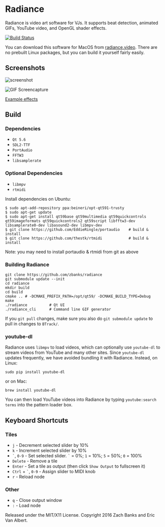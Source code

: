 Radiance
========

Radiance is video art software for VJs. It supports beat detection, animated GIFs, YouTube video, and OpenGL shader effects.

[![Build Status](https://travis-ci.org/zbanks/radiance.svg?branch=master)](https://travis-ci.org/zbanks/radiance)

You can download this software for MacOS from [radiance.video](https://radiance.video). There are no prebuilt Linux packages, but you can build it yourself fairly easily.

Screenshots
-----------

![screenshot](https://i.imgur.com/hgdTxPU.png)

![GIF Screencapture](https://i.imgur.com/I4qnMQo.gif)

[Example effects](https://radiance.video/library/)

Build
-----

### Dependencies

- `Qt 5.6`
- `SDL2-TTF`
- `PortAudio`
- `FFTW3`
- `libsamplerate`

### Optional Dependencies
- `libmpv`
- `rtmidi`

Install dependencies on Ubuntu:

    $ sudo apt-add-repository ppa:beineri/opt-qt591-trusty
    $ sudo apt-get update
    $ sudo apt-get install qt59base qt59multimedia qt59quickcontrols qt59imageformats qt59quickcontrols2 qt59script libfftw3-dev libsamplerate0-dev libasound2-dev libmpv-dev
    $ git clone https://github.com/EddieRingle/portaudio    # build & install
    $ git clone https://github.com/thestk/rtmidi            # build & install

Note: you may need to install portaudio & rtmidi from git as above

### Building Radiance

    git clone https://github.com/zbanks/radiance
    git submodule update --init
    cd radiance
    mkdir build
    cd build
    cmake .. # -DCMAKE_PREFIX_PATH=/opt/qt59/ -DCMAKE_BUILD_TYPE=Debug
    make
    ./radiance          # Qt UI
    ./radiance_cli      # Command line GIF generator

If you `git pull` changes, make sure you also do `git submodule update` to pull in changes to `BTrack/`.

### youtube-dl

Radiance uses `libmpv` to load videos, which can optionally use `youtube-dl` to stream videos from YouTube and many other sites. Since `youtube-dl` updates frequently, we have avoided bundling it with Radiance. Instead, on Linux:

    sudo pip install youtube-dl

or on Mac:

    brew install youtube-dl

You can then load YouTube videos into Radiance by typing `youtube:search terms` into the pattern loader box.

Keyboard Shortcuts
------------------

### Tiles
- `j` - Decrement selected slider by 10%
- `k`  - Increment selected slider by 10%
- `` ` ``, `0-9` - Set selected slider. `` ` `` = 0%; `1` = 10%; `5` = 50%; `0` = 100%
- `Delete` - Remove a tile
- `Enter` - Set a tile as output (then click `Show Output` to fullscreen it)
- `Ctrl` + `` ` ``, `0-9` - Assign slider to MIDI knob
- `r` - Reload node

### Other
- `q` - Close output window
- `:` - Load node

Released under the MIT/X11 License. Copyright 2016 Zach Banks and Eric Van Albert.
